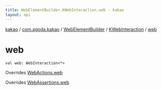 ```yaml
---
title: WebElementBuilder.KWebInteraction.web - kakao
layout: api
---
```


<div class='api-docs-breadcrumbs'><a href="../../../index.html">kakao</a> / <a href="../../index.html">com.agoda.kakao</a> / <a href="../index.html">WebElementBuilder</a> / <a href="index.html">KWebInteraction</a> / <a href=".">web</a></div>

# web

<div class="signature"><code><span class="keyword">val </span><span class="identifier">web</span><span class="symbol">: </span><span class="identifier">WebInteraction</span><span class="symbol">&lt;</span><span class="identifier">*</span><span class="symbol">&gt;</span></code></div>

Overrides <a href="../../-web-actions/web.html">WebActions.web</a>

Overrides <a href="../../-web-assertions/web.html">WebAssertions.web</a>

